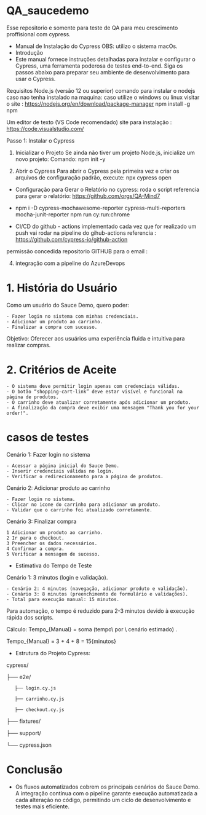 # QA_saucedemo
Esse repositorio e somente para teste de QA para meu crescimento proffisional com cypress.


* Manual de Instalação do Cypress OBS: utilizo o sistema macOs.
*  Introdução
* Este manual fornece instruções detalhadas para instalar e configurar o Cypress, uma ferramenta poderosa de testes end-to-end. Siga os passos abaixo para preparar seu ambiente de desenvolvimento para usar o Cypress.

Requisitos
Node.js (versão 12 ou superior)
comando para instalar o nodejs caso nao tenha instalado na maquina:
caso utilize o windows ou linux visitar o site :  https://nodejs.org/en/download/package-manager
npm install -g npm


Um editor de texto (VS Code recomendado) site para instalação : https://code.visualstudio.com/

Passo 1: Instalar o Cypress
1. Inicializar o Projeto
Se ainda não tiver um projeto Node.js, inicialize um novo projeto:
Comando:
npm init -y

3. Abrir o Cypress
Para abrir o Cypress pela primeira vez e criar os arquivos de configuração padrão, execute:
npx cypress open
 

* Configuração para Gerar o Relatório no cypress: roda o script
referencia para gerar o relatório: https://github.com/orgs/QA-Mind7
* npm i -D cypress-mochawesome-reporter cypress-multi-reporters mocha-junit-reporter
npm run cy:run:chrome

* CI/CD do github - actions implementado cada vez que for realizado um push vai rodar na pipeline do gihub-actions
referencia :
https://github.com/cypress-io/github-action

permissão concedida repositorio GITHUB para o email :  

4. integração com a pipeline do AzureDevops

# 1. História do Usuário

Como um usuário do Sauce Demo, quero poder:

	- Fazer login no sistema com minhas credenciais.
	- Adicionar um produto ao carrinho.
	- Finalizar a compra com sucesso.

Objetivo: Oferecer aos usuários uma experiência fluida e intuitiva para realizar compras.

# 2. Critérios de Aceite
	- O sistema deve permitir login apenas com credenciais válidas.
	- O botão “shopping-cart-link” deve estar visível e funcional na página de produtos.
	- O carrinho deve atualizar corretamente após adicionar um produto.
	- A finalização da compra deve exibir uma mensagem "Thank you for your order!".

# casos de testes 
Cenário 1: Fazer login no sistema

	- Acessar a página inicial do Sauce Demo.
	- Inserir credenciais válidas no login.
	- Verificar o redirecionamento para a página de produtos.

Cenário 2: Adicionar produto ao carrinho

	- Fazer login no sistema.
	- Clicar no icone do carrinho para adicionar um produto.
	- Validar que o carrinho foi atualizado corretamente.

Cenário 3: Finalizar compra 

	1 Adicionar um produto ao carrinho.
	2 Ir para o checkout.
	3 Preencher os dados necessários.
	4 Confirmar a compra.
	5 Verificar a mensagem de sucesso.

* Estimativa do Tempo de Teste
  
Cenário 1: 3 minutos (login e validação).

	- Cenário 2: 4 minutos (navegação, adicionar produto e validação).
	- Cenário 3: 8 minutos (preenchimento de formulário e validações).
	- Total para execução manual: 15 minutos.

Para automação, o tempo é reduzido para 2-3 minutos devido à execução rápida dos scripts.

Cálculo:  Tempo_{Manual} = soma (tempo\ por \ cenário estimado) .

Tempo_{Manual} = 3 + 4 + 8 = 15{minutos}

* Estrutura do Projeto Cypress:
  
cypress/

  ├── e2e/
  
       ├── login.cy.js
  
       ├── carrinho.cy.js
  
       ├── checkout.cy.js
  
  ├── fixtures/
  
  ├── support/
  
  └── cypress.json

# Conclusão

* Os fluxos automatizados cobrem os principais cenários do Sauce Demo. A integração contínua com o pipeline garante execução automatizada a cada alteração no código, permitindo um ciclo de desenvolvimento e testes mais eficiente.
